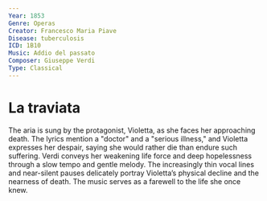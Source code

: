 ```yaml
---
Year: 1853
Genre: Operas
Creator: Francesco Maria Piave
Disease: tuberculosis
ICD: 1B10
Music: Addio del passato
Composer: Giuseppe Verdi
Type: Classical
---
```


# La traviata

The aria is sung by the protagonist, Violetta, as she faces her approaching death. The lyrics mention a "doctor" and a "serious illness," and Violetta expresses her despair, saying she would rather die than endure such suffering. Verdi conveys her weakening life force and deep hopelessness through a slow tempo and gentle melody. The increasingly thin vocal lines and near-silent pauses delicately portray Violetta’s physical decline and the nearness of death. The music serves as a farewell to the life she once knew.

